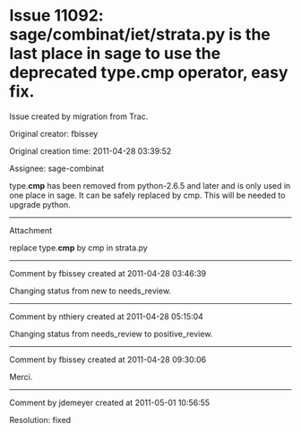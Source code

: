 # Issue 11092: sage/combinat/iet/strata.py is the last place in sage to use the deprecated type.__cmp__ operator, easy fix.

Issue created by migration from Trac.

Original creator: fbissey

Original creation time: 2011-04-28 03:39:52

Assignee: sage-combinat

type.__cmp__ has been removed from python-2.6.5 and later and is only used in one place in sage. It can be safely replaced by cmp. This will be needed to upgrade python.


---

Attachment

replace type.__cmp__ by cmp in strata.py


---

Comment by fbissey created at 2011-04-28 03:46:39

Changing status from new to needs_review.


---

Comment by nthiery created at 2011-04-28 05:15:04

Changing status from needs_review to positive_review.


---

Comment by fbissey created at 2011-04-28 09:30:06

Merci.


---

Comment by jdemeyer created at 2011-05-01 10:56:55

Resolution: fixed
